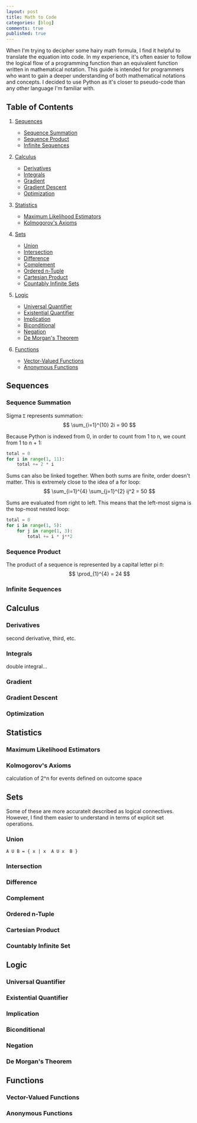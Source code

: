 ```yaml
---
layout: post
title: Math to Code
categories: [blog]
comments: true
published: true
---
```

<script src="https://cdnjs.cloudflare.com/ajax/libs/mathjax/2.7.0/MathJax.js?config=TeX-AMS-MML_HTMLorMML" type="text/javascript"></script>

<script type="text/x-mathjax-config">
    MathJax.Hub.Config({
        jax: ["input/TeX","output/HTML-CSS"],
        displayAlign: "left"
    });
</script>

When I'm trying to decipher some hairy math formula, I find it helpful to translate the equation into code. In my experience, it's often easier to follow the logical flow of a programming function than an equivalent function written in mathematical notation. This guide is intended for programmers who want to gain a deeper understanding of both mathematical notations and concepts. I decided to use Python as it's closer to pseudo-code than any other language I'm familiar with.

## Table of Contents

1. [Sequences](#sequences)
    - [Sequence Summation](#sequence-summation)
    - [Sequence Product](#sequence-product)
    - [Infinite Sequences](#infinite-sequences)
2. [Calculus](#calculus)
    - [Derivatives](#derivatives)
    - [Integrals](#integrals)
    - [Gradient](#gradient)
    - [Gradient Descent](#gradient-descent)
    - [Optimization](#optimization)
3. [Statistics](#statistics)
    - [Maximum Likelihood Estimators](#maximum-likelihood-estimators)
    - [Kolmogorov's Axioms](#kolmogorovs-axioms)
4. [Sets](#sets)
    - [Union](#union)
    - [Intersection](#intersection)
    - [Difference](#difference)
    - [Complement](#complement)
    - [Ordered n-Tuple](#ordered-n-tuple)
    - [Cartesian Product](#cartesian-product)
    - [Countably Infinite Sets](#countably-infinite-sets)
5. [Logic](#logic)
    - [Universal Quantifier](#universal-quantifier)
    - [Existential Quantifier](#universal-quantifier)
    - [Implication](#implication)
    - [Biconditional](#biconditional)
    - [Negation](#negation)
    - [De Morgan's Theorem](#de-morgans-theorem)


6. [Functions](#functions)
    - [Vector-Valued Functions](#vector-valued-functions)
    - [Anonymous Functions](#anonymous-functions)


## Sequences
### Sequence Summation
Sigma `Σ` represents summation:
$$
\sum_{i=1}^{10} 2i = 90
$$

Because Python is indexed from 0, in order to count from 1 to n, we count from 1 to n + 1:
~~~python
total = 0
for i in range(1, 11):
    total += 2 * i
~~~

Sums can also be linked together. When both sums are finite, order doesn't matter. This is extremely close to the idea of a for loop:
$$
\sum_{i=1}^{4} \sum_{j=1}^{2} ij^2 = 50
$$

Sums are evaluated from right to left. This means that the left-most sigma is the top-most nested loop:
~~~python
total = 0
for i in range(1, 5):
    for j in range(1, 3):
        total += i * j**2
~~~

### Sequence Product

The product of a sequence is represented by a capital letter pi `Π`:
$$
\prod_{1}^{4} = 24
$$

### Infinite Sequences


## Calculus
### Derivatives
second derivative, third, etc.

### Integrals
double integral...

### Gradient

### Gradient Descent

### Optimization


## Statistics
### Maximum Likelihood Estimators

### Kolmogorov's Axioms
calculation of 2^n for events defined on outcome space


## Sets
Some of these are more accuratelt described as logical connectives. However, I find them easier to understand in terms of explicit set operations.
### Union
    A U B = { x | x  A U x  B } 

### Intersection

### Difference

### Complement

### Ordered n-Tuple

### Cartesian Product

### Countably Infinite Set


## Logic
### Universal Quantifier

### Existential Quantifier

### Implication

### Biconditional

### Negation

### De Morgan's Theorem


## Functions
### Vector-Valued Functions

### Anonymous Functions


